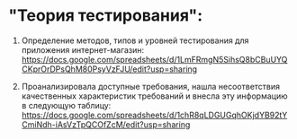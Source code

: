 # "Теория тестирования":

1. Определение методов, типов и уровней тестирования для приложения интернет-магазин: https://docs.google.com/spreadsheets/d/1LmFRmgN5SihsQ8bCBuUYQCKprOrDPsQhM80PsyVzFJU/edit?usp=sharing

2. Проанализировала доступные требования, нашла несоответствия качественных характеристик требований и внесла эту информацию в следующую таблицу: https://docs.google.com/spreadsheets/d/1chR8qLDGUGqhOKjdYB92tYCmiNdh-iAsVzTpQCOfZcM/edit?usp=sharing
